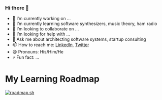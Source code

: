 ### Hi there 👋

<!--
**aprasadh/aprasadh** is a ✨ _special_ ✨ repository because its `README.md` (this file) appears on your GitHub profile.

Here are some ideas to get you started:

- 🔭 I’m currently working on ...
- 🌱 I’m currently learning ...
- 👯 I’m looking to collaborate on ...
- 🤔 I’m looking for help with ...
- 💬 Ask me about ...
- 📫 How to reach me: ...
- 😄 Pronouns: ...
- ⚡ Fun fact: ...
-->
- 🔭 I’m currently working on ...
- 🌱 I’m currently learning software synthesizers, music theory, ham radio
- 👯 I’m looking to collaborate on ...
- 🤔 I’m looking for help with ...
- 💬 Ask me about architecting software systems, startup consulting
- 📫 How to reach me: [LinkedIn](https://www.linkedin.com/in/guruprasath), [Twitter](https://www.twitter.com/guruprasath)
- 😄 Pronouns: His/Him/He
- ⚡ Fun fact: ...

# My Learning Roadmap 
[![roadmap.sh](https://roadmap.sh/card/wide/65ce9552cba7f7159fc1bba4?variant=dark)](https://roadmap.sh)
